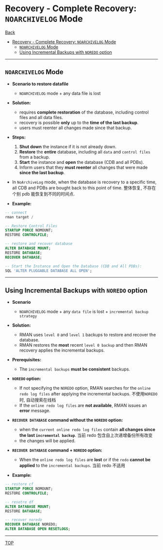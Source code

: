 # Recovery - Complete Recovery: `NOARCHIVELOG` Mode

[Back](../../index.md)

- [Recovery - Complete Recovery: `NOARCHIVELOG` Mode](#recovery---complete-recovery-noarchivelog-mode)
  - [`NOARCHIVELOG` Mode](#noarchivelog-mode)
  - [Using Incremental Backups with `NOREDO` option](#using-incremental-backups-with-noredo-option)

---

## `NOARCHIVELOG` Mode

- **Scenario to restore datafile**

  - `NOARCHIVELOG` mode + any data file is lost

- **Solution:**

  - requires **complete restoration** of the database, including control files and all data files.
  - recovery is possible **only** up to the **time of the last backup**.
  - users must reenter all changes made since that backup.

- **Steps:**

  1. **Shut down** the instance if it is not already down.
  2. **Restore** the **entire** database, including all `data` and `control files` from a backup.
  3. **Start** the instance and **open** the database (CDB and all PDBs).
  4. Inform users that they **must reenter** all changes that were made **since the last backup**.

- In `NoArchiveLog` mode, when the database is recovery to a specific time, all CDB and PDBs are bought back to this point of time. 整体恢复, 不存在个别 pdb 能恢复到不同的时间点.

- **Example:**

```sql
-- connect
rman target /

-- Restore Control Files
STARTUP FORCE NOMOUNT;
RESTORE CONTROLFILE;

-- restore and recover database
ALTER DATABASE MOUNT;
RESTORE DATABASE;
RECOVER DATABASE;

-- Start the Instance and Open the Database (CDB and All PDBs):
SQL 'ALTER PLUGGABLE DATABASE ALL OPEN';
```

---

## Using Incremental Backups with `NOREDO` option

- **Scenario**

  - `NOARCHIVELOG` mode + any `data file` is lost + `incremental backup strategy`

- **Solution:**

  - RMAN uses `level 0` and `level 1` backups to restore and recover the database.
  - RMAN restores the **most** recent `level 0 backup` and then RMAN recovery applies the incremental backups.

- **Prerequisites:**

  - The `incremental backups` **must be consistent** backups.

- **`NOREDO` option:**

  - If not specifying the `NOREDO` option, RMAN searches for the `online redo log files` after applying the incremental backups. 不使用`NOREDO`时, 自动搜索在线档
  - If the `online redo log files` are **not available**, RMAN issues an **error** message.

- **`RECOVER DATABASE` command **without** the `NOREDO` option:**

  - when the `current online redo log files` contain **all changes since the last `incremental backup`**. 当前 redo 包含自上次递增备份所有改变
  - the changes will be applied.

- **`RECOVER DATABASE` command + `NOREDO` option:**

  - When the `online redo log files` are **lost** or if the `redo` **cannot be applied** to the `incremental backups`. 当前 redo 不适用

- **Example:**

```sql
-- restore cf
STARTUP FORCE NOMOUNT;
RESTORE CONTROLFILE;

-- resotre df
ALTER DATABASE MOUNT;
RESTORE DATABASE;

-- recover noredo
RECOVER DATABASE NOREDO;
ALTER DATABASE OPEN RESETLOGS;
```

---

[TOP](#recovery---complete-recovery-noarchivelog-mode)
